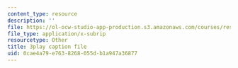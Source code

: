 ```yaml
---
content_type: resource
description: ''
file: https://ol-ocw-studio-app-production.s3.amazonaws.com/courses/res-6-007-signals-and-systems-spring-2011/0cae4a79e7638268055db1a947a36877_z8sXXQxcmN4.srt
file_type: application/x-subrip
resourcetype: Other
title: 3play caption file
uid: 0cae4a79-e763-8268-055d-b1a947a36877
---
```

